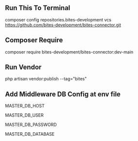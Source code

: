 ## Run This To Terminal
composer config repositories.bites-development vcs https://github.com/bites-development/bites-connector.git
## Composer Require
composer require bites-development/bites-connector:dev-main
## Run Vendor
php artisan vendor:publish --tag="bites"

## Add Middleware DB Config at env file
MASTER_DB_HOST

MASTER_DB_USER

MASTER_DB_PASSWORD

MASTER_DB_DATABASE
